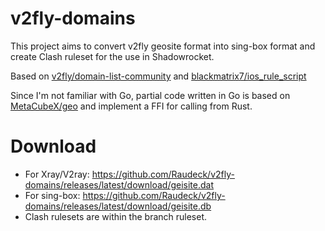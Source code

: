 # v2fly-domains
This project aims to convert v2fly geosite format into sing-box format and create Clash ruleset for the use in Shadowrocket.

Based on [v2fly/domain-list-community](https://github.com/v2fly/domain-list-community) and [blackmatrix7/ios_rule_script](https://github.com/blackmatrix7/ios_rule_script)

Since I'm not familiar with Go, partial code written in Go is based on [MetaCubeX/geo](https://github.com/MetaCubeX/geo) and implement a FFI for calling from Rust.

# Download
 * For Xray/V2ray: https://github.com/Raudeck/v2fly-domains/releases/latest/download/geisite.dat
 * For sing-box: https://github.com/Raudeck/v2fly-domains/releases/latest/download/geisite.db
 * Clash rulesets are within the branch ruleset.